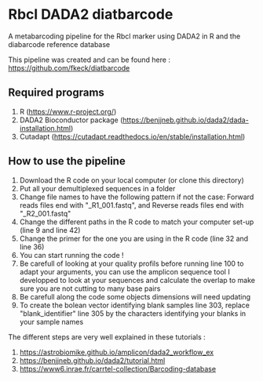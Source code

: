 # Rbcl DADA2 diatbarcode 

A metabarcoding pipeline for the Rbcl marker using DADA2 in R and the diabarcode reference database

This pipeline was created and can be found here : https://github.com/fkeck/diatbarcode

## Required programs

1. R (https://www.r-project.org/)
2. DADA2 Bioconductor package (https://benjjneb.github.io/dada2/dada-installation.html)
3. Cutadapt (https://cutadapt.readthedocs.io/en/stable/installation.html)

## How to use the pipeline 

1. Download the R code on your local computer (or clone this directory)
2. Put all your demultiplexed sequences in a folder
3. Change file names to have the following pattern if not the case: Forward reads files end with "_R1_001.fastq", and Reverse reads files end with "_R2_001.fastq"
4. Change the different paths in the R code to match your computer set-up (line 9 and line 42)
5. Change the primer for the one you are using in the R code (line 32 and line 36)
6. You can start running the code ! 
7. Be carefull of looking at your quality profils before running line 100 to adapt your arguments, you can use the amplicon sequence tool I developped to look at your sequences and calculate the overlap to make sure you are not cutting to many base pairs 
8. Be carefull along the code some objects dimensions will need updating
9. To create the bolean vector identifying blank samples line 303, replace "blank_identifier" line 305 by the characters identifying your blanks in your sample names

The different steps are very well explained in these tutorials : 
1. https://astrobiomike.github.io/amplicon/dada2_workflow_ex
2. https://benjjneb.github.io/dada2/tutorial.html
3. https://www6.inrae.fr/carrtel-collection/Barcoding-database